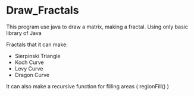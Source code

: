 # Draw_Fractals

This program use java to draw a matrix, making a fractal. Using only basic library of Java

Fractals that it can make:
- Sierpinski Triangle
- Koch Curve
- Levy Curve
- Dragon Curve

It can also make a recursive function for filling areas ( regionFill() )
